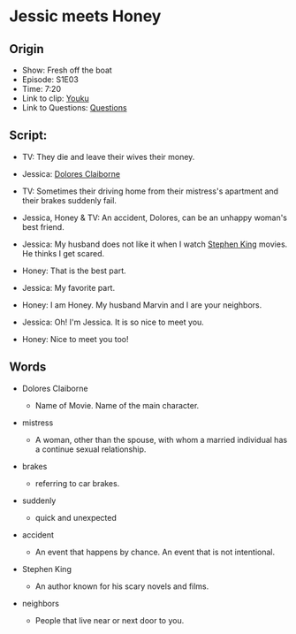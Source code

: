 # Jessic meets Honey
## Origin
- Show: Fresh off the boat
- Episode: S1E03
- Time: 7:20
- Link to clip: [Youku](http://v.youku.com/v_show/id_XMzAwMzE3MTUyOA==.html?spm=a2h3j.8428770.3416059.1)
- Link to Questions: [Questions](https://github.com/crazcalm/oral-english/blob/master/clip_questions/jessica_meets_honey.md)

## Script:
- TV: They die and leave their wives their money.

- Jessica: [Dolores Claiborne](http://www.imdb.com/title/tt0109642/)

- TV: Sometimes their driving home from their mistress's apartment and their brakes suddenly fail.

- Jessica, Honey & TV: An accident, Dolores, can be an unhappy woman's best friend.

- Jessica: My husband does not like it when I watch [Stephen King](http://www.imdb.com/name/nm0000175/) movies. He thinks I get scared.

- Honey: That is the best part.

- Jessica: My favorite part.

- Honey: I am Honey. My husband Marvin and I are your neighbors.

- Jessica: Oh! I'm Jessica. It is so nice to meet you.

- Honey: Nice to meet you too!

## Words
- Dolores Claiborne
	+ Name of Movie. Name of the main character.

- mistress
	+ A woman, other than the spouse, with whom a married individual has a continue sexual relationship.

- brakes
	+ referring to car brakes.

- suddenly
	+ quick and unexpected

- accident
	+ An event that happens by chance. An event that is not intentional.

- Stephen King
	+ An author known for his scary novels and films.

- neighbors
	+ People that live near or next door to you.
	
